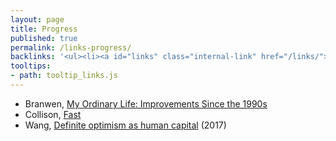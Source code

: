 ```yaml
---
layout: page
title: Progress
published: true
permalink: /links-progress/
backlinks: '<ul><li><a id="links" class="internal-link" href="/links/">Links</a></li></ul>'
tooltips: 
- path: tooltip_links.js
---
```


* Branwen, [My Ordinary Life: Improvements Since the 1990s](https://www.gwern.net/Improvements) 
* Collison, [Fast](https://patrickcollison.com/fast) 
* Wang, [Definite optimism as human capital](https://danwang.co/definite-optimism-as-human-capital/) (2017)
